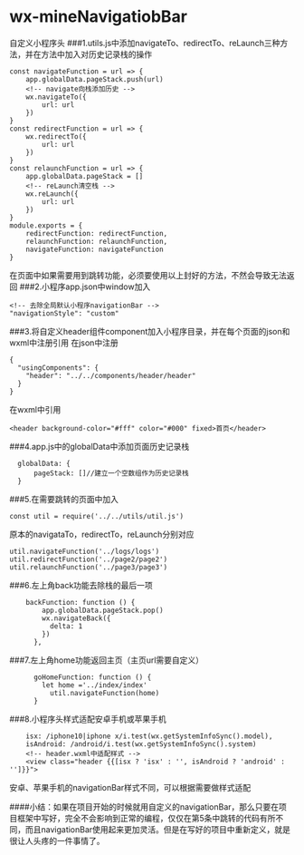 # wx-mineNavigatiobBar
自定义小程序头
###1.utils.js中添加navigateTo、redirectTo、reLaunch三种方法，并在方法中加入对历史记录栈的操作
```
const navigateFunction = url => {
    app.globalData.pageStack.push(url)
    <!-- navigate向栈添加历史 -->
    wx.navigateTo({
        url: url
    })
}
const redirectFunction = url => {
    wx.redirectTo({
        url: url
    })
}
const relaunchFunction = url => {
    app.globalData.pageStack = []
    <!-- reLaunch清空栈 -->
    wx.reLaunch({
        url: url
    })
}
module.exports = {
    redirectFunction: redirectFunction,
    relaunchFunction: relaunchFunction,
    navigateFunction: navigateFunction
}
```
在页面中如果需要用到跳转功能，必须要使用以上封好的方法，不然会导致无法返回
###2.小程序app.json中window加入
```
<!-- 去除全局默认小程序navigationBar -->
"navigationStyle": "custom"
```
###3.将自定义header组件component加入小程序目录，并在每个页面的json和wxml中注册引用
在json中注册
```
{
  "usingComponents": {
    "header": "../../components/header/header"
  }
}
```
在wxml中引用
```
<header background-color="#fff" color="#000" fixed>首页</header>
```
###4.app.js中的globalData中添加页面历史记录栈
```
  globalData: {
      pageStack: []//建立一个空数组作为历史记录栈
  }
```
###5.在需要跳转的页面中加入
```
const util = require('../../utils/util.js')
```
原本的navigataTo，redirectTo，reLaunch分别对应
```
util.navigateFunction('../logs/logs')
util.redirectFunction('../page2/page2')
util.relaunchFunction('../page3/page3')
```
###6.左上角back功能去除栈的最后一项
```
    backFunction: function () {
        app.globalData.pageStack.pop()
        wx.navigateBack({
          delta: 1
        })
      },
```
###7.左上角home功能返回主页（主页url需要自定义）
```
      goHomeFunction: function () {
        let home ='../index/index'
          util.navigateFunction(home)
      }
```
###8.小程序头样式适配安卓手机或苹果手机
```
    isx: /iphone10|iphone x/i.test(wx.getSystemInfoSync().model),
    isAndroid: /android/i.test(wx.getSystemInfoSync().system)
    <!-- header.wxml中适配样式 -->
    <view class="header {{[isx ? 'isx' : '', isAndroid ? 'android' : '']}}">
```
安卓、苹果手机的navigationBar样式不同，可以根据需要做样式适配

####小结：如果在项目开始的时候就用自定义的navigationBar，那么只要在项目框架中写好，完全不会影响到正常的编程，仅仅在第5条中跳转的代码有所不同，而且navigationBar使用起来更加灵活。但是在写好的项目中重新定义，就是很让人头疼的一件事情了。
